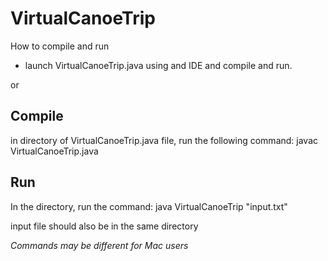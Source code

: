 # VirtualCanoeTrip




How to compile and run 

- launch VirtualCanoeTrip.java using and IDE and compile and run.

or 

Compile
------
in directory of VirtualCanoeTrip.java file, run the following command: javac VirtualCanoeTrip.java


Run
------
In the directory, run the command: java VirtualCanoeTrip "input.txt" 

input file should also be in the same directory

*Commands may be different for Mac users*
